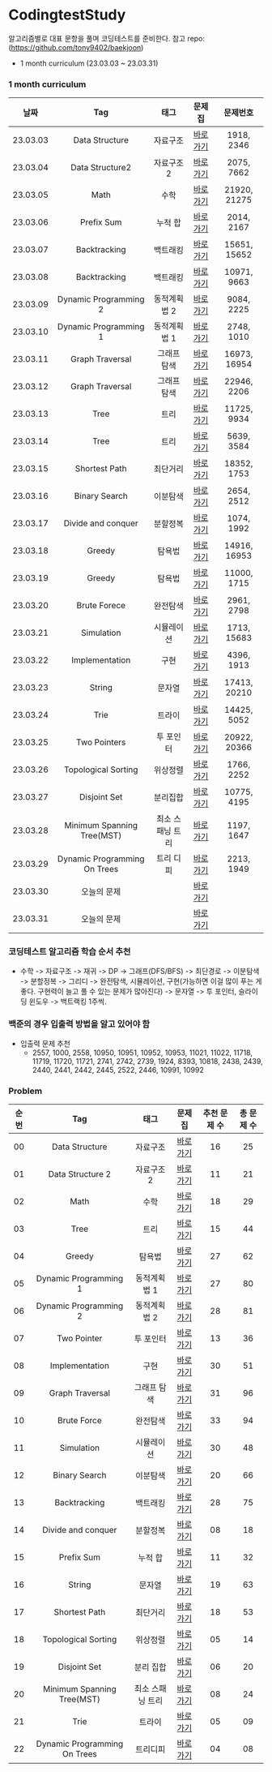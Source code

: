 # CodingtestStudy
알고리즘별로 대표 문항을 풀며 코딩테스트를 준비한다.
참고 repo: (https://github.com/tony9402/baekjoon)

- 1 month curriculum (23.03.03 ~ 23.03.31)


### 1 month curriculum
| 날짜 | Tag                          | 태그                | 문제집    | 문제번호    |             
| :--------------: | :----------------------: | :-----------------: | :------:  | :------:  | 
| 23.03.03 | Data Structure | 자료구조 | [바로가기](./problem/data_structure) | 1918, 2346 |
| 23.03.04 | Data Structure2 | 자료구조2 | [바로가기](./problem/data_structure2) | 2075, 7662 |
| 23.03.05 | Math | 수학 | [바로가기](./problem/math) | 21920, 21275 |
| 23.03.06 | Prefix Sum | 누적 합 | [바로가기](./problem/prefix_sum) | 2014, 2167 |
| 23.03.07 | Backtracking | 백트래킹 | [바로가기](./problem/backtracking) | 15651, 15652 |
| 23.03.08 | Backtracking | 백트래킹 | [바로가기](./problem/backtracking) | 10971, 9663 |
| 23.03.09 | Dynamic Programming 2 | 동적계획법 2 | [바로가기](./problem/dynamic_programming_2) | 9084, 2225 |
| 23.03.10 | Dynamic Programming 1 | 동적계획법 1 | [바로가기](./problem/dynamic_programming_1) | 2748, 1010 |
| 23.03.11 | Graph Traversal | 그래프 탐색 | [바로가기](./problem/graph_traversal) | 16973, 16954 |
| 23.03.12 | Graph Traversal | 그래프 탐색 | [바로가기](./problem/graph_traversal) | 22946, 2206 |
| 23.03.13 | Tree | 트리 | [바로가기](./problem/tree) | 11725, 9934 |
| 23.03.14 | Tree | 트리 | [바로가기](./problem/tree) | 5639, 3584 |
| 23.03.15 | Shortest Path | 최단거리 | [바로가기](./problem/shortest_path) | 18352, 1753 |
| 23.03.16 | Binary Search | 이분탐색 | [바로가기](./problem/binary_search) | 2654, 2512 |
| 23.03.17 | Divide and conquer | 분할정복 | [바로가기](./problem/divide_and_conquer) | 1074, 1992 |
| 23.03.18 | Greedy | 탐욕법 | [바로가기](./problem/greedy) | 14916, 16953 |
| 23.03.19 | Greedy | 탐욕법 | [바로가기](./problem/greedy) | 11000, 1715 |
| 23.03.20 | Brute Forece | 완전탐색 | [바로가기](./problem/brute_force) | 2961, 2798 |
| 23.03.21 | Simulation | 시뮬레이션 | [바로가기](./problem/simulation) | 1713, 15683 |
| 23.03.22 | Implementation | 구현 | [바로가기](./problem/implementation) | 4396, 1913 |
| 23.03.23 | String | 문자열 | [바로가기](./problem/string) | 17413, 20210 |
| 23.03.24 | Trie | 트라이 | [바로가기](./problem/trie) | 14425, 5052 |
| 23.03.25 | Two Pointers | 투 포인터 | [바로가기](./problem/two_pointers) | 20922, 20366 |
| 23.03.26 | Topological Sorting | 위상정렬 | [바로가기](./problem/topological_sorting) | 1766, 2252 |
| 23.03.27 | Disjoint Set | 분리집합 | [바로가기](./problem/disjoint_set) | 10775, 4195 |
| 23.03.28 | Minimum Spanning Tree(MST) | 최소 스패닝 트리 | [바로가기](./problem/mst) | 1197, 1647 |
| 23.03.29 | Dynamic Programming On Trees | 트리 디피 | [바로가기](./problem/dynamic_programming_on_trees) | 2213, 1949 |
| 23.03.30 | 오늘의 문제 |  | [바로가기](https://github.com/tony9402/baekjoon/blob/main/picked.md) | |
| 23.03.31 | 오늘의 문제 |  | [바로가기](https://github.com/tony9402/baekjoon/blob/main/picked.md) | |





### 코딩테스트 알고리즘 학습 순서 추천
- 수학 -> 자료구조 -> 재귀 -> DP -> 그래프(DFS/BFS) -> 최단경로 -> 이분탐색 -> 분할정복 -> 그리디 -> 완전탐색, 시뮬레이션, 구현(가능하면 이걸 많이 푸는 게 좋다. 구현력이 늘고 풀 수 있는 문제가 많아진다) -> 문자열 -> 투 포인터, 슬라이딩 윈도우 -> 백트랙킹 1주씩.


### 백준의 경우 입출력 방법을 알고 있어야 함
- 입출력 문제 추천
    - 2557, 1000, 2558, 10950, 10951, 10952, 10953, 11021, 11022, 11718, 11719, 11720, 11721, 2741, 2742, 2739, 1924, 8393, 10818, 2438, 2439, 2440, 2441, 2442, 2445, 2522, 2446, 10991, 10992

### Problem
| 순번 | Tag                          | 태그                | 문제집    | 추천 문제 수 | 총 문제 수 |  
| :--: | :--------------------------: | :-----------------: | :------:  | :---------:  | :------: |
| 00 | Data Structure | 자료구조 | [바로가기](./problem/data_structure) | 16 | 25 | 
| 01 | Data Structure 2 | 자료구조 2 | [바로가기](./problem/data_structure2) | 11 | 21 | 
| 02 | Math | 수학 | [바로가기](./problem/math) | 18 | 29 | 
| 03 | Tree | 트리 | [바로가기](./problem/tree) | 15 | 44 | 
| 04 | Greedy | 탐욕법 | [바로가기](./problem/greedy) | 27 | 62 | 
| 05 | Dynamic Programming 1 | 동적계획법 1 | [바로가기](./problem/dynamic_programming_1) | 27 | 80 | 
| 06 | Dynamic Programming 2 | 동적계획법 2 | [바로가기](./problem/dynamic_programming_2) | 28 | 81 | 
| 07 | Two Pointer | 투 포인터 | [바로가기](./problem/two_pointer) | 13 | 36 | 
| 08 | Implementation | 구현 | [바로가기](./problem/implementation) | 30 | 51 | 
| 09 | Graph Traversal | 그래프 탐색 | [바로가기](./problem/graph_traversal) | 31 | 96 |
| 10 | Brute Force | 완전탐색 | [바로가기](./problem/brute_force) | 33 | 94 |
| 11 | Simulation | 시뮬레이션 | [바로가기](./problem/simulation) | 30 | 48 | 
| 12 | Binary Search | 이분탐색 | [바로가기](./problem/binary_search) | 20 | 66 | 
| 13 | Backtracking | 백트래킹 | [바로가기](./problem/backtracking) | 28 | 75 |
| 14 | Divide and conquer | 분할정복 | [바로가기](./problem/divide_and_conquer) | 08 | 18 | 
| 15 | Prefix Sum | 누적 합 | [바로가기](./problem/prefix_sum) | 11 | 32 | 
| 16 | String | 문자열 | [바로가기](./problem/string) | 19 | 63 | 
| 17 | Shortest Path | 최단거리 | [바로가기](./problem/shortest_path) | 18 | 53 | 
| 18 | Topological Sorting | 위상정렬 | [바로가기](./problem/topological_sorting) | 05 | 14 | 
| 19 | Disjoint Set | 분리 집합 | [바로가기](./problem/disjoint_set) | 06 | 20 | 
| 20 | Minimum Spanning Tree(MST) | 최소 스패닝 트리 | [바로가기](./problem/mst) | 08 | 24 | 
| 21 | Trie | 트라이 | [바로가기](./problem/trie) | 05 | 09 | 
| 22 | Dynamic Programming On Trees | 트리디피 | [바로가기](./problem/dynamic_programming_on_trees) | 04 | 08 | 
